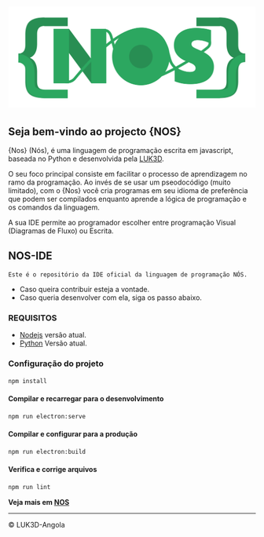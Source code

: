 # ![nos-logo](logo.png)

## Seja bem-vindo ao projecto {NOS}

{Nos} (Nós), é uma linguagem de programação escrita em javascript, baseada no Python e desenvolvida pela [LUK3D](http://www.luk3d.com).

O seu foco principal consiste em facilitar o processo de aprendizagem no ramo da programação. Ao invés de se usar um pseodocódigo (muito limitado), com o {Nos} você cria programas em seu idioma de preferência que podem ser compilados enquanto aprende a lógica de programação e os comandos da linguagem.

A sua IDE permite ao programador escolher entre programação Visual (Diagramas de Fluxo) ou Escrita.

## NOS-IDE

    Este é o repositório da IDE oficial da linguagem de programação NÓS.

- Caso queira contribuir esteja a vontade.
- Caso queria desenvolver com ela, siga os passo abaixo.

### REQUISITOS

- [Nodejs](https://nodejs.org/en/download/) versão atual.
- [Python](https://www.python.org/downloads/) Versão atual.

### Configuração do projeto

```sh
npm install
```

#### Compilar e recarregar para o desenvolvimento

```sh
npm run electron:serve
```

#### Compilar e configurar para a produção

```sh
npm run electron:build
```

#### Verifica e corrige arquivos

```sh
npm run lint
```

**Veja mais em [NOS](https://www.luk3d.com)**

---

&copy; LUK3D-Angola
